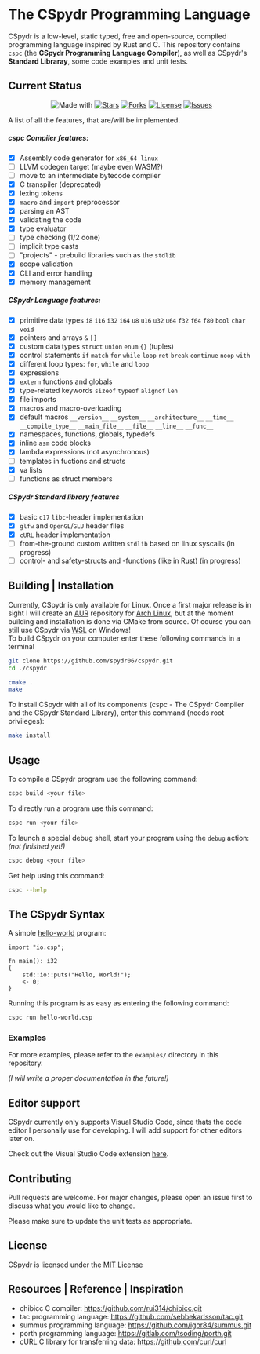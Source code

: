 # The CSpydr Programming Language

CSpydr is a low-level, static typed, free and open-source, compiled programming language inspired by Rust and C. This repository contains `cspc` (the **CSpydr Programming Language Compiler**), as well as CSpydr's **Standard Libraray**, some code examples and unit tests. 

## Current Status

<div align="center">

![Made with](https://img.shields.io/badge/made%20with-C-123456?style=for-the-badge)
[![Stars](https://img.shields.io/github/stars/spydr06/cspydr?style=for-the-badge)](https://github.com/Spydr06/CSpydr/stargazers)
[![Forks](https://img.shields.io/github/forks/spydr06/cspydr?style=for-the-badge)](https://github.com/Spydr06/CSpydr/network/members)
[![License](https://img.shields.io/github/license/spydr06/cspydr?style=for-the-badge)](https://github.com/Spydr06/CSpydr/blob/main/LICENSE)
[![Issues](https://img.shields.io/github/issues/spydr06/cspydr?style=for-the-badge)](https://github.com/Spydr06/CSpydr/issues)

</div>

A list of all the features, that are/will be implemented.

##### cspc Compiler features:
- [x] Assembly code generator for `x86_64 linux`
- [ ] LLVM codegen target (maybe even WASM?)
- [ ] move to an intermediate bytecode compiler
- [x] C transpiler (deprecated)
- [x] lexing tokens
- [x] `macro` and `import` preprocessor
- [x] parsing an AST
- [x] validating the code
- [x] type evaluator
- [ ] type checking (1/2 done)
- [ ] implicit type casts
- [ ] "projects" - prebuild libraries such as the `stdlib`
- [x] scope validation
- [x] CLI and error handling
- [x] memory management

##### CSpydr Language features:
- [x] primitive data types `i8` `i16` `i32` `i64` `u8` `u16` `u32` `u64` `f32` `f64` `f80` `bool` `char` `void`
- [x] pointers and arrays `&` `[]`
- [x] custom data types `struct` `union` `enum` `{}` (tuples)
- [x] control statements `if` `match` `for` `while` `loop` `ret` `break` `continue` `noop` `with`
- [x] different loop types: `for`, `while` and `loop`
- [x] expressions
- [x] `extern` functions and globals
- [x] type-related keywords `sizeof` `typeof` `alignof` `len`
- [x] file imports
- [x] macros and macro-overloading
- [x] default macros `__version__` `__system__` `__architecture__` `__time__` `__compile_type__` `__main_file__` `__file__` `__line__` `__func__` 
- [x] namespaces, functions, globals, typedefs
- [x] inline `asm` code blocks
- [x] lambda expressions (not asynchronous)
- [ ] templates in fuctions and structs
- [x] va lists
- [ ] functions as struct members

##### CSpydr Standard library features
- [x] basic `c17` `libc`-header implementation
- [x] `glfw` and `OpenGL`/`GLU` header files 
- [x] `cURL` header implementation 
- [ ] from-the-ground custom written `stdlib` based on linux syscalls (in progress)
- [ ] control- and safety-structs and -functions (like in Rust) (in progress)

## Building | Installation

Currently, CSpydr is only available for Linux. Once a first major release is in sight I will create an [AUR](https://aur.archlinux.org/) repository for [Arch Linux](https://archlinux.org/), but at the moment building and installation is done via CMake from source. Of course you can still use CSpydr via [WSL](https://docs.microsoft.com/en-us/windows/wsl/) on Windows!
<br/>
To build CSpydr on your computer enter these following commands in a terminal

```bash
git clone https://github.com/spydr06/cspydr.git
cd ./cspydr
```
```bash
cmake .
make
```

To install CSpydr with all of its components (cspc - The CSpydr Compiler and the CSpydr Standard Library), enter this command (needs root privileges):
```bash
make install
```

## Usage

To compile a CSpydr program use the following command:
```bash
cspc build <your file>
```
To directly run a program use this command:
```bash
cspc run <your file>
```
To launch a special debug shell, start your program using the `debug` action:
<br/>
*(not finished yet!)*
```bash
cspc debug <your file>
```

Get help using this command:
```bash
cspc --help
```

## The CSpydr Syntax

A simple [hello-world](https://github.com/Spydr06/CSpydr/blob/main/doc/src/helloworld.csp) program:

```cspydr
import "io.csp";

fn main(): i32
{
    std::io::puts("Hello, World!");
    <- 0;
}
```

Running this program is as easy as entering the following command:
```bash
cspc run hello-world.csp
```

### Examples

For more examples, please refer to the `examples/` directory in this repository.

*(I will write a proper documentation in the future!)*

## Editor support

CSpydr currently only supports Visual Studio Code, since thats the code editor I personally use for developing. I will add support for other editors later on.

Check out the Visual Studio Code extension [here](https://github.com/spydr06/cspydr-vscode-extension).

## Contributing
Pull requests are welcome. For major changes, please open an issue first to discuss what you would like to change.

Please make sure to update the unit tests as appropriate.

## License
CSpydr is licensed under the [MIT License](https://mit-license.org/)

## Resources | Reference | Inspiration

- chibicc C compiler: https://github.com/rui314/chibicc.git
- tac programming language: https://github.com/sebbekarlsson/tac.git
- summus programming language: https://github.com/igor84/summus.git
- porth programming language: https://gitlab.com/tsoding/porth.git
- cURL C library for transferring data: https://github.com/curl/curl